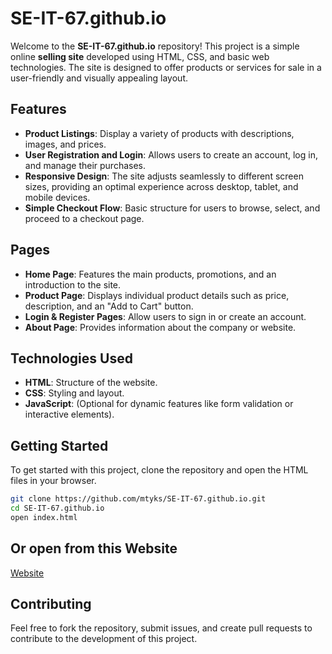 # SE-IT-67.github.io

Welcome to the **SE-IT-67.github.io** repository! This project is a simple online **selling site** developed using HTML, CSS, and basic web technologies. The site is designed to offer products or services for sale in a user-friendly and visually appealing layout.

## Features

- **Product Listings**: Display a variety of products with descriptions, images, and prices.
- **User Registration and Login**: Allows users to create an account, log in, and manage their purchases.
- **Responsive Design**: The site adjusts seamlessly to different screen sizes, providing an optimal experience across desktop, tablet, and mobile devices.
- **Simple Checkout Flow**: Basic structure for users to browse, select, and proceed to a checkout page.

## Pages

- **Home Page**: Features the main products, promotions, and an introduction to the site.
- **Product Page**: Displays individual product details such as price, description, and an "Add to Cart" button.
- **Login & Register Pages**: Allow users to sign in or create an account.
- **About Page**: Provides information about the company or website.

## Technologies Used

- **HTML**: Structure of the website.
- **CSS**: Styling and layout.
- **JavaScript**: (Optional for dynamic features like form validation or interactive elements).

## Getting Started

To get started with this project, clone the repository and open the HTML files in your browser.

```bash
git clone https://github.com/mtyks/SE-IT-67.github.io.git
cd SE-IT-67.github.io
open index.html
```
## Or open from this Website

[Website](https://mtyks.github.io/SE-IT-67.github.io/)

## Contributing
Feel free to fork the repository, submit issues, and create pull requests to contribute to the development of this project.
